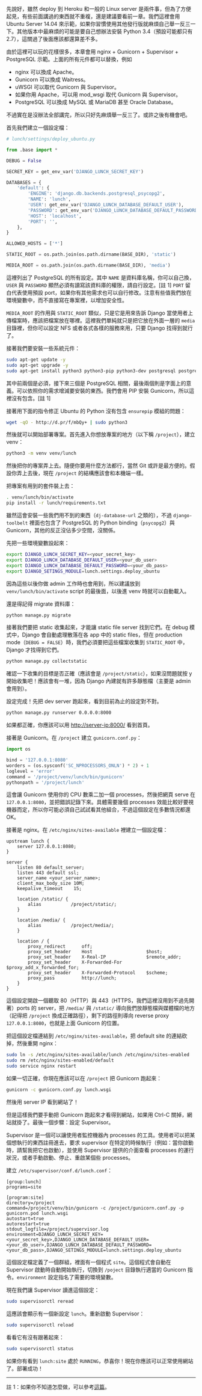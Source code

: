 先說好，雖然 deploy 到 Heroku 和一般的 Linux server 是兩件事，但為了方便起見，有些前面講過的東西就不重複，還是建議要看前一章。我們這裡會用 Ubuntu Server 14.04 來示範，如果你習慣使用其他發行版就麻煩自己舉一反三一下。其他版本中最麻煩的可能是要自己想辦法安裝 Python 3.4（預設可能都只有 2.7），這關過了後面應該都還算差不多。

由於這裡可以玩的花樣很多，本章會用 nginx + Gunicorn + Supervisor + PostgreSQL 示範。上面的所有元件都可以替換，例如

* nginx 可以換成 Apache。
* Gunicorn 可以換成 Waitress。
* uWSGI 可以取代 Gunicorn 與 Supervisor。
* 如果你用 Apache，可以用 mod_wsgi 取代 Gunicorn 與 Supervisor。
* PostgreSQL 可以換成 MySQL 或 MariaDB 甚至 Oracle Database。

不過實在是沒辦法全部講完，所以只好先麻煩舉一反三了。或許之後有機會吧。

首先我們建立一個設定檔：

```python
# lunch/settings/deploy_ubuntu.py

from .base import *

DEBUG = False

SECRET_KEY = get_env_var('DJANGO_LUNCH_SECRET_KEY')

DATABASES = {
    'default': {
        'ENGINE': 'django.db.backends.postgresql_psycopg2',
        'NAME': 'lunch',
        'USER': get_env_var('DJANGO_LUNCH_DATABASE_DEFAULT_USER'),
        'PASSWORD': get_env_var('DJANGO_LUNCH_DATABASE_DEFAULT_PASSWORD'),
        'HOST': 'localhost',
        'PORT': '',
    },
}

ALLOWED_HOSTS = ['*']

STATIC_ROOT = os.path.join(os.path.dirname(BASE_DIR), 'static')

MEDIA_ROOT = os.path.join(os.path.dirname(BASE_DIR), 'media')
```

這裡列出了 PostgreSQL 的所有設定。其中 `NAME` 是資料庫名稱，你可以自己換，`USER` 與 `PASSWORD` 顯然必須有讀寫該資料庫的權限，請自行設定。[註 1] `PORT` 留白代表使用預設 port，如果你有其他需求也可以自行修改。注意有些值我們放在環境變數中，而不直接寫在專案裡，以增加安全性。

`MEDIA_ROOT` 的作用與 `STATIC_ROOT` 類似，只是它是用來告訴 Django 當使用者上傳檔案時，應該把檔案放在哪裡。這裡我們單純就只是把它放在外面一層的 `media` 目錄裡，但你可以設定 NFS 或者各式各樣的服務來用，只要 Django 找得到就行了。

接著我們要安裝一些系統元件：

```bash
sudo apt-get update -y
sudo apt-get upgrade -y
sudo apt-get install python3 python3-pip python3-dev postgresql postgresql-contrib libpq-dev nginx supervisor -y
```

其中前兩個是必須，接下來三個是 PostgreSQL 相關，最後兩個則是字面上的意義。可以依照你的需求增減要安裝的東西。我們會用 PIP 安裝 Gunicorn，所以這裡沒有包含。[註 1]

接著用下面的指令修正 Ubuntu 的 Python 沒有包含 `ensurepip` 模組的問題：

```bash
wget -qO - http://d.pr/f/mbQy+ | sudo python3
```

然後就可以開始部署專案。首先進入你想放專案的地方（以下稱 `/project`），建立 venv：

```bash
python3 -m venv venv/lunch
```

然後把你的專案弄上去。隨便你要用什麼方法都行，當然 Git 或許是最方便的。假設你弄上去後，現在 `/project` 的結構應該會和本機端一樣。

把專案有用到的套件裝上去：

```bash
. venv/lunch/bin/activate
pip install -r lunch/requirements.txt
```

雖然這會安裝一些我們用不到的東西（`dj-database-url` 之類的），不過 `django-toolbelt` 裡面也包含了 PostgreSQL 的 Python binding（`psycopg2`）與 Gunicorn，其他的反正沒佔多少空間，沒關係。

先把一些環境變數設起來：

```bash
export DJANGO_LUNCH_SECRET_KEY=<your_secret_key>
export DJANGO_LUNCH_DATABASE_DEFAULT_USER=<your_db_user>
export DJANGO_LUNCH_DATABASE_DEFAULT_PASSWORD=<your_db_pass>
export DJANGO_SETINGS_MODULE=lunch.settings.deploy_ubuntu
```

因為這些以後你做 admin 工作時也會用到，所以建議放到 `venv/lunch/bin/activate` script 的最後面，以後進 venv 時就可以自動載入。

還是得記得 migrate 資料庫：

```bash
python manage.py migrate
```

接著我們要把 static 收集起來，才能讓 static file server 找到它們。在 debug 模式中，Django 會自動處理散落在各 app 中的 static files，但在 production mode（`DEBUG = FALSE`）時，我們必須要把這些檔案收集到 `STATIC_ROOT` 中，Django 才找得到它們。

```bash
python manage.py collectstatic
```

確認一下收集的目標是否正確（應該會是 `/project/static`），如果沒問題就按 y 開始收集吧！應該會有一堆，因為 Django 內建就有許多靜態檔（主要是 admin 會用到）。

設定完成！先把 dev server 跑起來，看到目前為止的設定對不對。

```bash
python manage.py runserver 0.0.0.0:8000
```

如果都正確，你應該可以用 <http://server-ip:8000/> 看到首頁。

接著是 Gunicorn。在 `/project` 建立 `gunicorn.conf.py`：

```python
import os

bind = '127.0.0.1:8080'
worders = (os.sysconf('SC_NPROCESSORS_ONLN') * 2) + 1
loglevel = 'error'
command = '/project/venv/lunch/bin/gunicorn'
pythonpath = '/project/lunch'
```

這會讓 Gunicorn 使用你的 CPU 數乘二加一個 processes，然後把網頁 serve 在 `127.0.0.1:8080`，並把錯誤記錄下來。具體需要幾個 processes 效能比較好要視機器而定，所以你可能必須自己試試看其他組合，不過這個設定在多數情況都還 OK。

接著是 nginx。在 `/etc/nginx/sites-available` 裡建立一個設定檔：

```
upstream lunch {
    server 127.0.0.1:8080;
}

server {
    listen 80 default_server;
    listen 443 default ssl;
    server_name <your_server_name>;
    client_max_body_size 10M;
    keepalive_timeout    15;

    location /static/ {
        alias           /project/static/;
    }

    location /media/ {
        alias           /project/media/;
    }

    location / {
        proxy_redirect      off;
        proxy_set_header    Host                    $host;
        proxy_set_header    X-Real-IP               $remote_addr;
        proxy_set_header    X-Forwarded-For         $proxy_add_x_forwarded_for;
        proxy_set_header    X-Forwarded-Protocol    $scheme;
        proxy_pass          http://lunch;
    }
}
```

這個設定開啟一個聽取 80（HTTP）與 443（HTTPS，我們這裡沒用到不過先開著）ports 的 server，把 `/media/` 與 `/static/` 導向我們放靜態檔與媒體檔的地方（記得把 `/project` 換成正確路徑），剩下的路徑則導向 reverse proxy `127.0.0.1:8080`，也就是上面 Gunicorn 的位置。

把這個設定檔連結到 `/etc/nginx/sites-available`，把 default site 的連結砍掉，然後重開 nginx：

```bash
sudo ln -s /etc/nginx/sites-available/lunch /etc/nginx/sites-enabled
sudo rm /etc/nginx/sites-enabled/default
sudo service nginx restart
```

如果一切正確，你現在應該可以在 `/project` 把 Gunicorn 跑起來：

```bash
gunicorn -c gunicorn.conf.py lunch.wsgi
```

然後用 server IP 看到網站了！

但是這樣我們要手動把 Gunicorn 跑起來才看得到網站，如果用 Ctrl-C 關掉，網站就掛了。最後一個步驟：設定 Supervisor。

Supervisor 是一個可以讓使用者監控機器內 processes 的工具。使用者可以把某個想執行的東西註冊進去，要求 supervisor 在特定的時候執行（例如：當你啟動時，請幫我把它也啟動），並使用 Supervisor 提供的介面查看 processes 的運行狀況，或者手動啟動、停止、重啟某個些 processes。

建立 `/etc/supervisor/conf.d/lunch.conf`：

```
[group:lunch]
programs=site

[program:site]
directory=/project
command=/project/venv/bin/gunicorn -c /project/gunicorn.conf.py -p gunicorn.pod lunch.wsgi
autostart=true
autorestart=true
stdout_logfile=/project/supervisor.log
environment=DJANGO_LUNCH_SECRET_KEY=<your_secret_key>,DJANGO_LUNCH_DATABASE_DEFAULT_USER=<your_db_user>,DJANGO_LUNCH_DATABASE_DEFAULT_PASSWORD=<your_db_pass>,DJANGO_SETINGS_MODULE=lunch.settings.deploy_ubuntu
```

這個設定檔定義了一個群組，裡面有一個程式 `site`。這個程式會自動在 Supervisor 啟動時自動開始執行，切換到 `/poject` 目錄執行適當的 Gunicorn 指令。`environment` 設定指名了需要的環境變數。

現在我們讓 Supervisor 讀進這個設定：

```bash
sudo supervisorctl reread
```

這應該會顯示有一個新設定 `lunch`。重新啟動 Supervisor：

```bash
sudo supervisorctl reload
```

看看它有沒有跟著起來：

```bash
sudo supervisorctl status
```

如果你有看到 `lunch:site` 處於 `RUNNING`，恭喜你！現在你應該可以正常使用網站了。部署成功！

---

註 1：如果你不知道怎麼做，可以參考[這篇](http://www.cyberciti.biz/faq/howto-add-postgresql-user-account/)。

